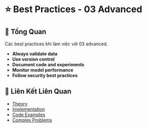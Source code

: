 # ⭐ Best Practices - 03 Advanced

## 🎯 Tổng Quan

Các best practices khi làm việc với 03 advanced.

- **Always validate data**
- **Use version control**
- **Document code and experiments**
- **Monitor model performance**
- **Follow security best practices**

## 🔗 Liên Kết Liên Quan

- [Theory](./THEORY_03_advanced.md)
- [Implementation](./IMPLEMENTATION_03_advanced.md)
- [Code Examples](./CODE_EXAMPLES_03_advanced.md)
- [Complex Problems](./COMPLEX_PROBLEMS.md)
